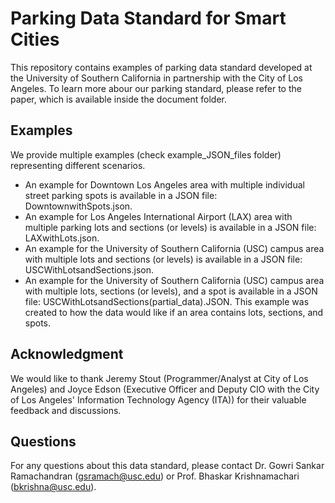 
# Parking Data Standard for Smart Cities

This repository contains examples of parking data standard developed at the University of Southern California in partnership with the City of Los Angeles. To learn more abour our parking standard, please refer to the paper, which is available inside the document folder.

## Examples
We provide multiple examples (check example_JSON_files folder) representing different scenarios.


* An example for Downtown Los Angeles area with multiple individual street parking spots is available in a JSON file: DowntownwithSpots.json.
* An example for Los Angeles International Airport (LAX) area with multiple parking lots and sections (or levels) is available in a JSON file: LAXwithLots.json.
* An example for the University of Southern California (USC) campus area with multiple lots and sections (or levels) is available in a JSON file: USCWithLotsandSections.json.
* An example for the University of Southern California (USC) campus area with multiple lots, sections (or levels), and a spot is available in a JSON file: USCWithLotsandSections(partial_data).JSON. This example was created to how the data would like if an area contains lots, sections, and spots. 

## Acknowledgment
We would like to thank Jeremy Stout (Programmer/Analyst at City of Los Angeles) and Joyce Edson (Executive Officer and Deputy CIO with the City of Los Angeles' Information Technology Agency (ITA)) for their valuable feedback and discussions.


## Questions
For any questions about this data standard, please contact Dr. Gowri Sankar Ramachandran (gsramach@usc.edu) or Prof. Bhaskar Krishnamachari (bkrishna@usc.edu). 
